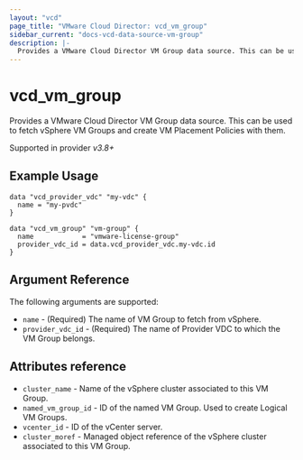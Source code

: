 ```yaml
---
layout: "vcd"
page_title: "VMware Cloud Director: vcd_vm_group"
sidebar_current: "docs-vcd-data-source-vm-group"
description: |-
  Provides a VMware Cloud Director VM Group data source. This can be used to fetch vSphere VM Groups and create VM Placement Policies with them.
---
```


# vcd\_vm\_group

Provides a VMware Cloud Director VM Group data source. This can be used to fetch vSphere VM Groups and create VM Placement Policies with them.

Supported in provider *v3.8+*

## Example Usage

```hcl
data "vcd_provider_vdc" "my-vdc" {
  name = "my-pvdc"
}

data "vcd_vm_group" "vm-group" {
  name            = "vmware-license-group"
  provider_vdc_id = data.vcd_provider_vdc.my-vdc.id
}
```

## Argument Reference

The following arguments are supported:

* `name` - (Required) The name of VM Group to fetch from vSphere.
* `provider_vdc_id` - (Required) The name of Provider VDC to which the VM Group belongs.

## Attributes reference

* `cluster_name` - Name of the vSphere cluster associated to this VM Group.
* `named_vm_group_id` - ID of the named VM Group. Used to create Logical VM Groups.
* `vcenter_id` - ID of the vCenter server.
* `cluster_moref` - Managed object reference of the vSphere cluster associated to this VM Group.
